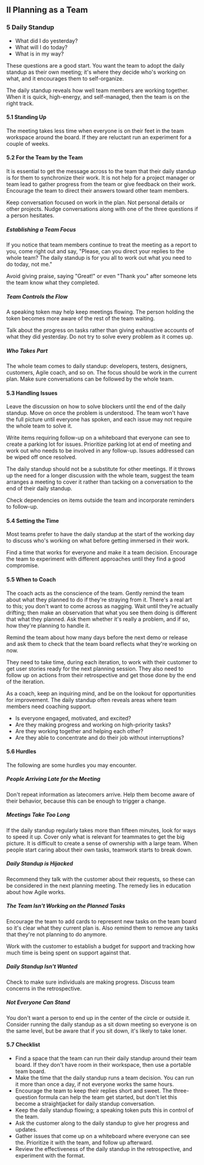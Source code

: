 ## II Planning as a Team

### 5 Daily Standup

* What did I do yesterday?
* What will I do today?
* What is in my way?

These questions are a good start. You want the team to adopt the daily standup as their own meeting; it's where they decide who's working on what, and it encourages them to self-organize.

The daily standup reveals how well team members are working together. When it is quick, high-energy, and self-managed, then the team is on the right track.

#### 5.1 Standing Up

The meeting takes less time when everyone is on their feet in the team workspace around the board. If they are reluctant run an experiment for a couple of weeks.

#### 5.2 For the Team by the Team

It is essential to get the message across to the team that their daily standup is for them to synchronize their work. It is not help for a project manager or team lead to gather progress from the team or give feedback on their work. Encourage the team to direct their answers toward other team members.

Keep conversation focused on work in the plan. Not personal details or other projects. Nudge conversations along with one of the three questions if a person hesitates.

##### Establishing a Team Focus

If you notice that team members continue to treat the meeting as a report to you, come right out and say, "Please, can you direct your replies to the whole team? The daily standup is for you all to work out what you need to do today, not me."

Avoid giving praise, saying "Great!" or even "Thank you" after someone lets the team know what they completed.

##### Team Controls the Flow

A speaking token may help keep meetings flowing. The person holding the token becomes more aware of the rest of the team waiting.

Talk about the progress on tasks rather than giving exhaustive accounts of what they did yesterday. Do not try to solve every problem as it comes up.

##### Who Takes Part

The whole team comes to daily standup: developers, testers, designers, customers, Agile coach, and so on. The focus should be work in the current plan. Make sure conversations can be followed by the whole team.

#### 5.3 Handling Issues

Leave the discussion on how to solve blockers until the end of the daily standup. Move on once the problem is understood. The team won't have the full picture until everyone has spoken, and each issue may not require the whole team to solve it.

Write items requiring follow-up on a whiteboard that everyone can see to create a parking lot for issues. Prioritize parking lot at end of meeting and work out who needs to be involved in any follow-up. Issues addressed can be wiped off once resolved.

The daily standup should not be a substitute for other meetings. If it throws up the need for a longer discussion with the whole team, suggest the team arranges a meeting to cover it rather than tacking on a conversation to the end of their daily standup.

Check dependencies on items outside the team and incorporate reminders to follow-up.

#### 5.4 Setting the Time

Most teams prefer to have the daily standup at the start of the working day to discuss who's working on what before getting immersed in their work.

Find a time that works for everyone and make it a team decision. Encourage the team to experiment with different approaches until they find a good compromise.

#### 5.5 When to Coach

The coach acts as the conscience of the team. Gently remind the team about what they planned to do if they're straying from it. There's a real art to this; you don't want to come across as nagging. Wait until they're actually drifting; then make an observation that what you see them doing is different that what they planned. Ask them whether it's really a problem, and if so, how they're planning to handle it.

Remind the team about how many days before the next demo or release and ask them to check that the team board reflects what they're working on now.

They need to take time, during each iteration, to work with their customer to get user stories ready for the next planning session. They also need to follow up on actions from their retrospective and get those done by the end of the iteration.

As a coach, keep an inquiring mind, and be on the lookout for opportunities for improvement. The daily standup often reveals areas where team members need coaching support.

* Is everyone engaged, motivated, and excited?
* Are they making progress and working on high-priority tasks?
* Are they working together and helping each other?
* Are they able to concentrate and do their job without interruptions?

#### 5.6 Hurdles

The following are some hurdles you may encounter.

##### People Arriving Late for the Meeting

Don't repeat information as latecomers arrive. Help them become aware of their behavior, because this can be enough to trigger a change.

##### Meetings Take Too Long

If the daily standup regularly takes more than fifteen minutes, look for ways to speed it up. Cover only what is relevant for teammates to get the big picture. It is difficult to create a sense of ownership with a large team. When people start caring about their own tasks, teamwork starts to break down.

##### Daily Standup is Hijacked

Recommend they talk with the customer about their requests, so these can be considered in the next planning meeting. The remedy lies in education about how Agile works.

##### The Team Isn't Working on the Planned Tasks

Encourage the team to add cards to represent new tasks on the team board so it's clear what they current plan is. Also remind them to remove any tasks that they're not planning to do anymore. 

Work with the customer to establish a budget for support and tracking how much time is being spent on support against that.

##### Daily Standup Isn't Wanted

Check to make sure individuals are making progress. Discuss team concerns in the retrospective.

##### Not Everyone Can Stand

You don't want a person to end up in the center of the circle or outside it. Consider running the daily standup as a sit down meeting so everyone is on the same level, but be aware that if you sit down, it's likely to take loner.

#### 5.7 Checklist

* Find a space that the team can run their daily standup around their team board. If they don't have room in their workspace, then use a portable team board.
* Make the time that the daily standup runs a team decision. You can run it more than once a day, if not everyone works the same hours.
* Encourage the team to keep their replies short and sweet. The three-question formula can help the team get started, but don't let this become a straightjacket for daily standup conversation.
* Keep the daily standup flowing; a speaking token puts this in control of the team.
* Ask the customer along to the daily standup to give her progress and updates.
* Gather issues that come up on a whiteboard where everyone can see the. Prioritize it with the team, and follow up afterward.
* Review the effectiveness of the daily standup in the retrospective, and experiment with the format.
